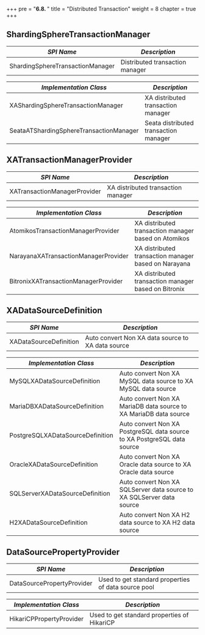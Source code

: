 +++
pre = "<b>6.8. </b>"
title = "Distributed Transaction"
weight = 8
chapter = true
+++

## ShardingSphereTransactionManager

| *SPI Name*                               | *Description*                         |
| ---------------------------------------- | ------------------------------------- |
| ShardingSphereTransactionManager         | Distributed transaction manager       |

| *Implementation Class*                   | *Description*                         |
| ---------------------------------------- | ------------------------------------- |
| XAShardingSphereTransactionManager       | XA distributed transaction manager    |
| SeataATShardingSphereTransactionManager  | Seata distributed transaction manager |

## XATransactionManagerProvider

| *SPI Name*                           | *Description*                                        |
| ------------------------------------ | ---------------------------------------------------- |
| XATransactionManagerProvider         | XA distributed transaction manager                   |

| *Implementation Class*               | *Description*                                        |
| ------------------------------------ | ---------------------------------------------------- |
| AtomikosTransactionManagerProvider   | XA distributed transaction manager based on Atomikos |
| NarayanaXATransactionManagerProvider | XA distributed transaction manager based on Narayana |
| BitronixXATransactionManagerProvider | XA distributed transaction manager based on Bitronix |

## XADataSourceDefinition

| *SPI Name*                       | *Description*                                                           |
| -------------------------------- | ----------------------------------------------------------------------- |
| XADataSourceDefinition           | Auto convert Non XA data source to XA data source                       |

| *Implementation Class*           | *Description*                                                           |
| -------------------------------- | ----------------------------------------------------------------------- |
| MySQLXADataSourceDefinition      | Auto convert Non XA MySQL data source to XA MySQL data source           |
| MariaDBXADataSourceDefinition    | Auto convert Non XA MariaDB data source to XA MariaDB data source       |
| PostgreSQLXADataSourceDefinition | Auto convert Non XA PostgreSQL data source to XA PostgreSQL data source |
| OracleXADataSourceDefinition     | Auto convert Non XA Oracle data source to XA Oracle data source         |
| SQLServerXADataSourceDefinition  | Auto convert Non XA SQLServer data source to XA SQLServer data source   |
| H2XADataSourceDefinition         | Auto convert Non XA H2 data source to XA H2 data source                 |

## DataSourcePropertyProvider

| *SPI Name*                 | *Description*                                       |
| -------------------------- | --------------------------------------------------- |
| DataSourcePropertyProvider | Used to get standard properties of data source pool |

| *Implementation Class*     | *Description*                                       |
| -------------------------- | --------------------------------------------------- |
| HikariCPPropertyProvider   | Used to get standard properties of HikariCP         |
